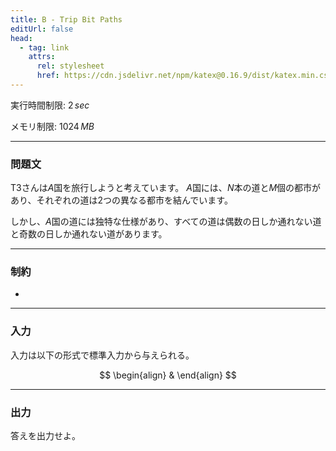 ```yaml
---
title: B - Trip Bit Paths
editUrl: false
head:
  - tag: link
    attrs:
      rel: stylesheet
      href: https://cdn.jsdelivr.net/npm/katex@0.16.9/dist/katex.min.css
---
```


実行時間制限: $2\,sec$

メモリ制限: $1024\,MB$

***

### 問題文

T3さんは$A$国を旅行しようと考えています。
$A$国には、$N$本の道と$M$個の都市があり、それぞれの道は$2$つの異なる都市を結んでいます。

しかし、$A$国の道には独特な仕様があり、すべての道は偶数の日しか通れない道と奇数の日しか通れない道があります。

***

### 制約

*

***

### 入力

入力は以下の形式で標準入力から与えられる。

$$
\begin{align}
	&
\end{align}
$$

***

### 出力

答えを出力せよ。
